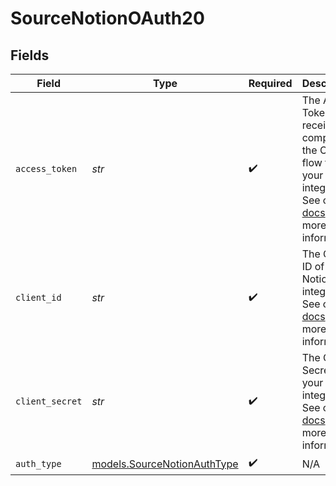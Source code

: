 # SourceNotionOAuth20


## Fields

| Field                                                                                                                                                                                                                                                  | Type                                                                                                                                                                                                                                                   | Required                                                                                                                                                                                                                                               | Description                                                                                                                                                                                                                                            |
| ------------------------------------------------------------------------------------------------------------------------------------------------------------------------------------------------------------------------------------------------------ | ------------------------------------------------------------------------------------------------------------------------------------------------------------------------------------------------------------------------------------------------------ | ------------------------------------------------------------------------------------------------------------------------------------------------------------------------------------------------------------------------------------------------------ | ------------------------------------------------------------------------------------------------------------------------------------------------------------------------------------------------------------------------------------------------------ |
| `access_token`                                                                                                                                                                                                                                         | *str*                                                                                                                                                                                                                                                  | :heavy_check_mark:                                                                                                                                                                                                                                     | The Access Token received by completing the OAuth flow for your Notion integration. See our <a href='https://docs.airbyte.com/integrations/sources/notion#step-2-set-permissions-and-acquire-authorization-credentials'>docs</a> for more information. |
| `client_id`                                                                                                                                                                                                                                            | *str*                                                                                                                                                                                                                                                  | :heavy_check_mark:                                                                                                                                                                                                                                     | The Client ID of your Notion integration. See our <a href='https://docs.airbyte.com/integrations/sources/notion#step-2-set-permissions-and-acquire-authorization-credentials'>docs</a> for more information.                                           |
| `client_secret`                                                                                                                                                                                                                                        | *str*                                                                                                                                                                                                                                                  | :heavy_check_mark:                                                                                                                                                                                                                                     | The Client Secret of your Notion integration. See our <a href='https://docs.airbyte.com/integrations/sources/notion#step-2-set-permissions-and-acquire-authorization-credentials'>docs</a> for more information.                                       |
| `auth_type`                                                                                                                                                                                                                                            | [models.SourceNotionAuthType](../models/sourcenotionauthtype.md)                                                                                                                                                                                       | :heavy_check_mark:                                                                                                                                                                                                                                     | N/A                                                                                                                                                                                                                                                    |